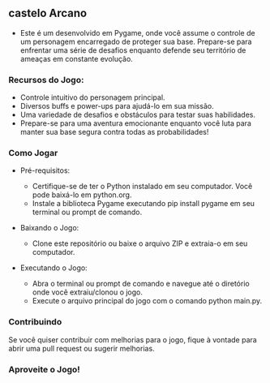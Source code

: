 ## castelo Arcano

- Este é um desenvolvido em Pygame, onde você assume o controle de um personagem encarregado de proteger sua base. Prepare-se para enfrentar uma série de desafios enquanto defende seu território de ameaças em constante evolução.

### Recursos do Jogo:

- Controle intuitivo do personagem principal.
- Diversos buffs e power-ups para ajudá-lo em sua missão.
- Uma variedade de desafios e obstáculos para testar suas habilidades.
- Prepare-se para uma aventura emocionante enquanto você luta para manter sua base segura contra todas as probabilidades!

### Como Jogar

- Pré-requisitos:

  - Certifique-se de ter o Python instalado em seu computador. Você pode baixá-lo em python.org.
  - Instale a biblioteca Pygame executando pip install pygame em seu terminal ou prompt de comando.

- Baixando o Jogo:

  - Clone este repositório ou baixe o arquivo ZIP e extraia-o em seu computador.

- Executando o Jogo:

  - Abra o terminal ou prompt de comando e navegue até o diretório onde você extraiu/clonou o jogo.
  - Execute o arquivo principal do jogo com o comando python main.py.

### Contribuindo

Se você quiser contribuir com melhorias para o jogo, fique à vontade para abrir uma pull request ou sugerir melhorias.

### Aproveite o Jogo!
